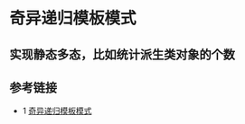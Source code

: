 # 奇异递归模板模式

## 实现**静态多态**，比如统计派生类对象的个数


## 参考链接
* 1 [奇异递归模板模式](https://zhuanlan.zhihu.com/p/460497652)
